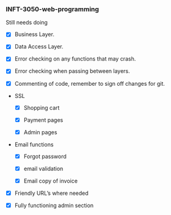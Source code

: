 ﻿### INFT-3050-web-programming

Still needs doing

- [x] Business Layer.

- [x] Data Access Layer.

- [x] Error checking on any functions that may crash.

- [x] Error checking when passing between layers.

- [x] Commenting of code, remember to sign off changes for git.

- SSL 
	
	- [x] Shopping cart
	
	- [x] Payment pages
	
	- [x] Admin pages

- Email functions

	- [x] Forgot password

	- [x] email validation

	- [x] Email copy of invoice

- [x] Friendly URL’s where needed

- [x] Fully functioning admin section


